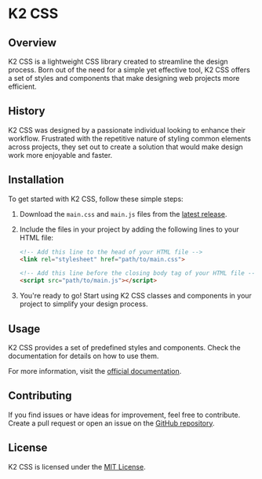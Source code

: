 # K2 CSS

## Overview

K2 CSS is a lightweight CSS library created to streamline the design process. Born out of the need for a simple yet effective tool, K2 CSS offers a set of styles and components that make designing web projects more efficient.

## History

K2 CSS was designed by a passionate individual looking to enhance their workflow. Frustrated with the repetitive nature of styling common elements across projects, they set out to create a solution that would make design work more enjoyable and faster.

## Installation

To get started with K2 CSS, follow these simple steps:

1. Download the `main.css` and `main.js` files from the [latest release](https://github.com/AVillarreta/k2-CSS/releases/latest).

2. Include the files in your project by adding the following lines to your HTML file:

    ```html
    <!-- Add this line to the head of your HTML file -->
    <link rel="stylesheet" href="path/to/main.css">

    <!-- Add this line before the closing body tag of your HTML file -->
    <script src="path/to/main.js"></script>
    ```

3. You're ready to go! Start using K2 CSS classes and components in your project to simplify your design process.

## Usage

K2 CSS provides a set of predefined styles and components. Check the documentation for details on how to use them.

For more information, visit the [official documentation](https://github.com/AVillarreta/k2-CSS/wiki).

## Contributing

If you find issues or have ideas for improvement, feel free to contribute. Create a pull request or open an issue on the [GitHub repository](https://github.com/AVillarreta/k2-CSS).

## License

K2 CSS is licensed under the [MIT License](LICENSE).
